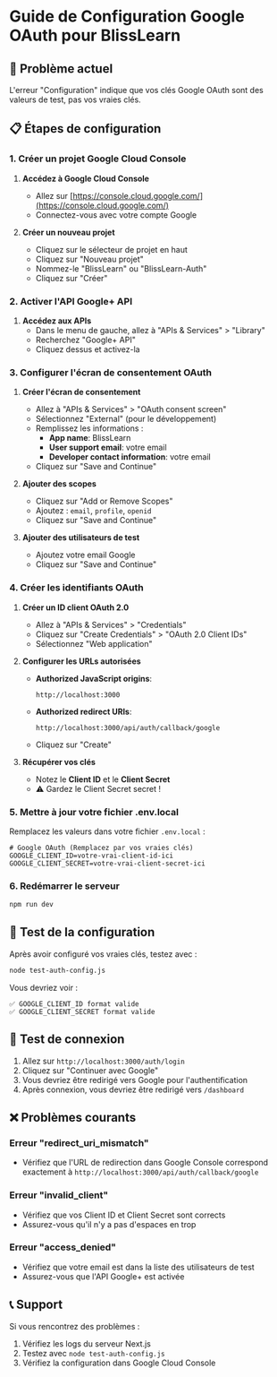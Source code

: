 # Guide de Configuration Google OAuth pour BlissLearn

## 🚨 Problème actuel
L'erreur "Configuration" indique que vos clés Google OAuth sont des valeurs de test, pas vos vraies clés.

## 📋 Étapes de configuration

### 1. Créer un projet Google Cloud Console

1. **Accédez à Google Cloud Console**
   - Allez sur [https://console.cloud.google.com/](https://console.cloud.google.com/)
   - Connectez-vous avec votre compte Google

2. **Créer un nouveau projet**
   - Cliquez sur le sélecteur de projet en haut
   - Cliquez sur "Nouveau projet"
   - Nommez-le "BlissLearn" ou "BlissLearn-Auth"
   - Cliquez sur "Créer"

### 2. Activer l'API Google+ API

1. **Accédez aux APIs**
   - Dans le menu de gauche, allez à "APIs & Services" > "Library"
   - Recherchez "Google+ API"
   - Cliquez dessus et activez-la

### 3. Configurer l'écran de consentement OAuth

1. **Créer l'écran de consentement**
   - Allez à "APIs & Services" > "OAuth consent screen"
   - Sélectionnez "External" (pour le développement)
   - Remplissez les informations :
     - **App name**: BlissLearn
     - **User support email**: votre email
     - **Developer contact information**: votre email
   - Cliquez sur "Save and Continue"

2. **Ajouter des scopes**
   - Cliquez sur "Add or Remove Scopes"
   - Ajoutez : `email`, `profile`, `openid`
   - Cliquez sur "Save and Continue"

3. **Ajouter des utilisateurs de test**
   - Ajoutez votre email Google
   - Cliquez sur "Save and Continue"

### 4. Créer les identifiants OAuth

1. **Créer un ID client OAuth 2.0**
   - Allez à "APIs & Services" > "Credentials"
   - Cliquez sur "Create Credentials" > "OAuth 2.0 Client IDs"
   - Sélectionnez "Web application"

2. **Configurer les URLs autorisées**
   - **Authorized JavaScript origins**:
     ```
     http://localhost:3000
     ```
   - **Authorized redirect URIs**:
     ```
     http://localhost:3000/api/auth/callback/google
     ```
   - Cliquez sur "Create"

3. **Récupérer vos clés**
   - Notez le **Client ID** et le **Client Secret**
   - ⚠️ Gardez le Client Secret secret !

### 5. Mettre à jour votre fichier .env.local

Remplacez les valeurs dans votre fichier `.env.local` :

```env
# Google OAuth (Remplacez par vos vraies clés)
GOOGLE_CLIENT_ID=votre-vrai-client-id-ici
GOOGLE_CLIENT_SECRET=votre-vrai-client-secret-ici
```

### 6. Redémarrer le serveur

```bash
npm run dev
```

## 🔧 Test de la configuration

Après avoir configuré vos vraies clés, testez avec :

```bash
node test-auth-config.js
```

Vous devriez voir :
```
✅ GOOGLE_CLIENT_ID format valide
✅ GOOGLE_CLIENT_SECRET format valide
```

## 🚀 Test de connexion

1. Allez sur `http://localhost:3000/auth/login`
2. Cliquez sur "Continuer avec Google"
3. Vous devriez être redirigé vers Google pour l'authentification
4. Après connexion, vous devriez être redirigé vers `/dashboard`

## ❌ Problèmes courants

### Erreur "redirect_uri_mismatch"
- Vérifiez que l'URL de redirection dans Google Console correspond exactement à `http://localhost:3000/api/auth/callback/google`

### Erreur "invalid_client"
- Vérifiez que vos Client ID et Client Secret sont corrects
- Assurez-vous qu'il n'y a pas d'espaces en trop

### Erreur "access_denied"
- Vérifiez que votre email est dans la liste des utilisateurs de test
- Assurez-vous que l'API Google+ est activée

## 📞 Support

Si vous rencontrez des problèmes :
1. Vérifiez les logs du serveur Next.js
2. Testez avec `node test-auth-config.js`
3. Vérifiez la configuration dans Google Cloud Console 